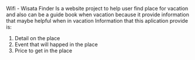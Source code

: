 Wifi - Wisata Finder
Is a website project to help user find place for vacation and also can be a guide book when vacation because it provide information that maybe helpful when in vacation
Information that this aplication provide is:
1. Detail on the place
2. Event that will happed in the place
3. Price to get in the place
